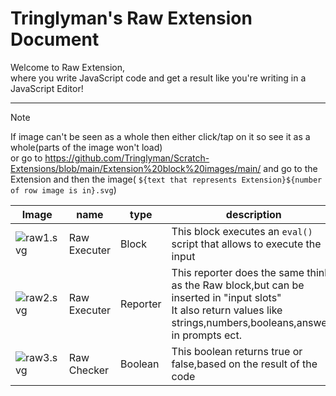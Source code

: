 # Tringlyman's Raw Extension Document


Welcome to Raw Extension,\
where you write JavaScript code and get a result like you're writing in a JavaScript Editor!

---
>[!NOTE]
>If image can't be seen as a whole then either click/tap on it so see it as a whole(parts of the image won't load)\
>or go to https://github.com/Tringlyman/Scratch-Extensions/blob/main/Extension%20block%20images/main/ and go to the Extension and then the image( `${text that represents Extension}${number of row image is in}.svg`)


|Image|name|type|description|
|---|---|---|---|
|![raw1.svg](https://github.com/Tringlyman/docs.Scratch-Extensions/blob/main/Extension%20block%20images/main/Raw%20Extension/Raw%20Extetension/raw1.svg)|Raw Executer|Block|This block executes an `eval()` script that allows to execute the input|
|![raw2.svg](https://github.com/Tringlyman/docs.Scratch-Extensions/blob/main/Extension%20block%20images/main/Raw%20Extension/Raw%20Extetension/raw2.svg)|Raw Executer|Reporter|This reporter does the same think as the Raw block,but can be inserted in "input slots"<br>It also return values like strings,numbers,booleans,answers in prompts ect.|
|![raw3.svg](https://github.com/Tringlyman/docs.Scratch-Extensions/blob/main/Extension%20block%20images/main/Raw%20Extension/Raw%20Extetension/raw3.svg)|Raw Checker|Boolean|This boolean returns true or false,based on the result of the code|
